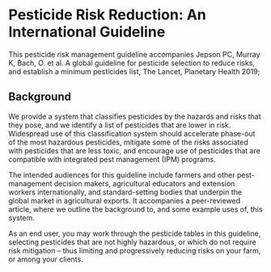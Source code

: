 # Pesticide Risk Reduction: An International Guideline

This pesticide risk management guideline accompanies Jepson PC, Murray K, Bach, O. et al. A global guideline for pesticide
selection to reduce risks, and establish a minimum pesticides list, The Lancet, Planetary Health 2019;

## Background

We provide a system that classifies pesticides by the hazards and risks that they pose, and we identify a list of pesticides that are lower in risk. Widespread use of this classification system should accelerate phase-out of the most hazardous pesticides, mitigate some of the risks associated with pesticides that are less toxic, and encourage use of pesticides that are compatible with integrated pest management (IPM) programs.

The intended audiences for this guideline include farmers and other pest-management decision makers, agricultural educators and extension workers internationally, and standard-setting bodies that underpin the global market in agricultural exports. It accompanies a peer-reviewed article, where we outline the background to, and some example uses of, this system.

As an end user, you may work through the pesticide tables in this guideline, selecting pesticides that are not highly hazardous, or which do not require risk mitigation – thus limiting and progressively reducing risks on your farm, or among your clients.
